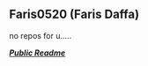 ## Faris0520 (Faris Daffa)

no repos for u.....

[_**Public Readme**_](https://github.com/Faris0520/Faris0520/README1.md)
